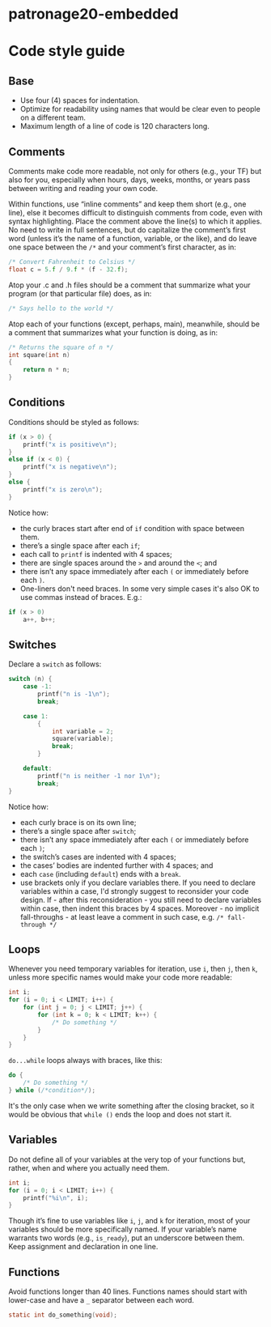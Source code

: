 # patronage20-embedded



Code style guide
======
## Base
* Use four (4) spaces for indentation.
* Optimize for readability using names that would be clear even to people on a different team.
* Maximum length of a line of code is 120 characters long.

## Comments
Comments make code more readable, not only for others (e.g., your TF) but also for you, especially when hours, days, weeks, months, or years pass between writing and reading your own code. 

Within functions, use “inline comments” and keep them short (e.g., one line), else it becomes difficult to distinguish comments from code, even with syntax highlighting. Place the comment above the line(s) to which it applies. No need to write in full sentences, but do capitalize the comment’s first word (unless it’s the name of a function, variable, or the like), and do leave one space between the `/*` and your comment’s first character, as in:
```c
/* Convert Fahrenheit to Celsius */
float c = 5.f / 9.f * (f - 32.f);
```
Atop your .c and .h files should be a comment that summarize what your program (or that particular file) does, as in:
```c
/* Says hello to the world */
```
Atop each of your functions (except, perhaps, main), meanwhile, should be a comment that summarizes what your function is doing, as in:
```c
/* Returns the square of n */
int square(int n)
{
    return n * n;
}
```
## Conditions
Conditions should be styled as follows:
```c
if (x > 0) {
    printf("x is positive\n");
}
else if (x < 0) {
    printf("x is negative\n");
}
else {
    printf("x is zero\n");
}
```
Notice how:
* the curly braces start after end of `if` condition with space between them.
* there’s a single space after each `if`;
* each call to `printf` is indented with 4 spaces;
* there are single spaces around the `>` and around the `<`; and
* there isn’t any space immediately after each `(` or immediately before each `)`.
* One-liners don't need braces. In some very simple cases it's also OK to use commas instead of braces. E.g.:
```C
if (x > 0)
    a++, b++;
```

## Switches
Declare a `switch` as follows:
```c
switch (n) {
    case -1:
        printf("n is -1\n");
        break;

    case 1: 
        {
            int variable = 2;
            square(variable);
            break;
        }

    default:
        printf("n is neither -1 nor 1\n");
        break;
}
```
Notice how:
* each curly brace is on its own line;
* there’s a single space after `switch`;
* there isn’t any space immediately after each `(` or immediately before each `)`;
* the switch’s cases are indented with 4 spaces;
* the cases’ bodies are indented further with 4 spaces; and
* each `case` (including `default`) ends with a `break`.
* use brackets only if you declare variables there. If you need to declare variables within a case, I'd strongly suggest to reconsider your code design. If - after this reconsideration - you still need to declare variables within case, then indent this braces by 4 spaces. Moreover - no implicit fall-throughs - at least leave a comment in such case, e.g. `/* fall-through */`

## Loops
Whenever you need temporary variables for iteration, use `i`, then `j`, then `k`, unless more specific names would make your code more readable:

```c
int i;
for (i = 0; i < LIMIT; i++) {
    for (int j = 0; j < LIMIT; j++) {
        for (int k = 0; k < LIMIT; k++) {
            /* Do something */
        }
    }
}
```

`do...while` loops always with braces, like this:
```c
do {
    /* Do something */
} while (/*condition*/);
```

It's the only case when we write something after the closing bracket, so it would be obvious that `while ()` ends the loop and does not start it.

## Variables
Do not define all of your variables at the very top of your functions but, rather, when and where you actually need them.
```c
int i;
for (i = 0; i < LIMIT; i++) {
    printf("%i\n", i);
}
```
Though it’s fine to use variables like `i`, `j`, and `k` for iteration, most of your variables should be more specifically named. If your variable’s name warrants two words (e.g., `is_ready`), put an underscore between them.
Keep assignment and declaration in one line.

## Functions
Avoid functions longer than 40 lines.
Functions names should start with lower-case and have a `_` separator between each word.
```c
static int do_something(void);
```
